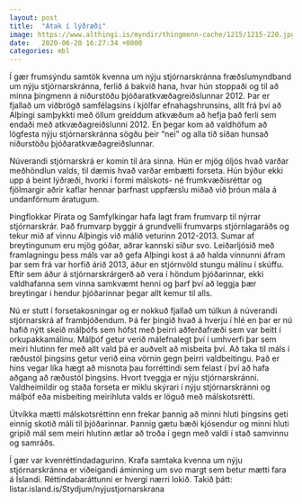```yaml
---
layout: post
title:  "Átak í lýðræði"
image: https://www.althingi.is/myndir/thingmenn-cache/1215/1215-220.jpg
date:   2020-06-20 16:27:34 +0000
categories: mbl
---
```

Í gær frumsýndu samtök kvenna um nýju stjórnarskránna fræðslumyndband um nýju stjórnarskránna, ferlið á bakvið hana, hvar hún stoppaði og til að minna þingmenn á niðurstöðu þjóðaratkvæðagreiðslunnar 2012. Þar er fjallað um viðbrögð samfélagsins í kjölfar efnahagshrunsins, allt frá því að Alþingi samþykkti með öllum greiddum atkvæðum að hefja það ferli sem endaði með atkvæðagreiðslunni 2012. En þegar kom að valdhöfum að lögfesta nýju stjórnarskránna sögðu þeir “nei” og alla tíð síðan hunsað niðurstöðu þjóðaratkvæðagreiðslunnar.

Núverandi stjórnarskrá er komin til ára sinna. Hún er mjög óljós hvað varðar meðhöndlun valds, til dæmis hvað varðar embætti forseta. Hún býður ekki upp á beint lýðræði, hvorki í formi málskots- né frumkvæðisréttar og fjölmargir aðrir kaflar hennar þarfnast uppfærslu miðað við þróun mála á undanförnum áratugum.

Þingflokkar Pírata og Samfylkingar hafa lagt fram frumvarp til nýrrar stjórnarskrár. Það frumvarp byggir á grundvelli frumvarps stjórnlagaráðs og tekur mið af vinnu Alþingis við málið veturinn 2012-2013. Sumar af breytingunum eru mjög góðar, aðrar kannski síður svo. Leiðarljósið með framlagningu þess máls var að gefa Alþingi kost á að halda vinnunni áfram þar sem frá var horfið árið 2013, áður en stjórnvöld stungu málinu í skúffu. Eftir sem áður á stjórnarskrárgerð að vera í höndum þjóðarinnar, ekki valdhafanna sem vinna samkvæmt henni og þarf því að leggja þær breytingar í hendur þjóðarinnar þegar allt kemur til alls.

Nú er stutt í forsetakosningar og er nokkuð fjallað um túlkun á núverandi stjórnarskrá af frambjóðendum. Þá fer þingið hvað á hverju í hlé en þar er nú hafið nýtt skeið málþófs sem hófst með þeirri aðferðafræði sem var beitt í orkupakkamálinu. Málþóf getur verið málefnalegt því í umhverfi þar sem meiri hlutinn fer með allt vald þá er auðvelt að misbeita því. Að taka til máls í ræðustól þingsins getur verið eina vörnin gegn þeirri valdbeitingu. Það er hins vegar líka hægt að misnota þau forréttindi sem felast í því að hafa aðgang að ræðustól þingsins. Hvort tveggja er nýju stjórnarskránni. Valdheimildir og staða forseta er miklu skýrari í nýju stjórnarskránni og málþóf eða misbeiting meirihluta valds er löguð með málskotsrétti. 

Útvíkka mætti málskotsréttinn enn frekar þannig að minni hluti þingsins geti einnig skotið máli til þjóðarinnar. Þannig gætu bæði kjósendur og minni hluti gripið mál sem meiri hlutinn ætlar að troða í gegn með valdi í stað samvinnu og samráðs. 

Í gær var kvenréttindadagurinn. Krafa samtaka kvenna um nýju stjórnarskránna er viðeigandi áminning um svo margt sem betur mætti fara á Íslandi. Réttindabaráttunni er hvergi nærri lokið. Takið þátt: listar.island.is/Stydjum/nyjustjornarskrana
